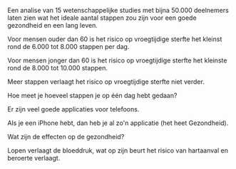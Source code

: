 Een analise van 15 wetenschappelijke studies met bijna 50.000 deelnemers laten zien wat het ideale aantal stappen zou zijn voor een goede gezondheid en een lang leven.

Voor mensen ouder dan 60 is het risico op vroegtijdige sterfte het kleinst rond de 6.000 tot 8.000 stappen per dag.

Voor mensen jonger dan 60 is het risico op vroegtijdige sterfte het kleinste rond de 8.000 tot 10.000 stappen.

Meer stappen verlaagt het risico op vroegtijdige sterfte niet verder.

Hoe meet je hoeveel stappen je op één dag hebt gedaan?

Er zijn veel goede applicaties voor telefoons.

Als je een iPhone hebt, dan heb je al zo'n applicatie (het heet Gezondheid).

Wat zijn de effecten op de gezondheid?

Lopen verlaagt de bloeddruk, wat op zijn beurt het risico van hartaanval en beroerte verlaagt.